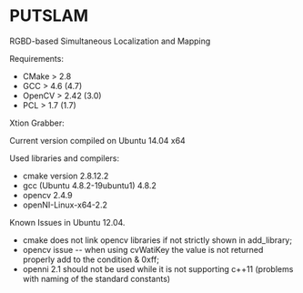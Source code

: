 PUTSLAM
=======

RGBD-based Simultaneous Localization and Mapping

Requirements:
- CMake > 2.8
- GCC > 4.6 (4.7)
- OpenCV > 2.42 (3.0)
- PCL > 1.7 (1.7)

Xtion Grabber:

Current version compiled on Ubuntu 14.04 x64

Used libraries and compilers:

- cmake version 2.8.12.2
- gcc (Ubuntu 4.8.2-19ubuntu1) 4.8.2
- opencv 2.4.9
- openNI-Linux-x64-2.2

Known Issues in Ubuntu 12.04.

- cmake does not link opencv libraries if not strictly shown in add_library;
- opencv issue -- when using cvWatiKey the value is not returned properly add to the condition & 0xff;
- openni 2.1 should not be used while it is not supporting c++11 (problems with naming of the standard constants)
